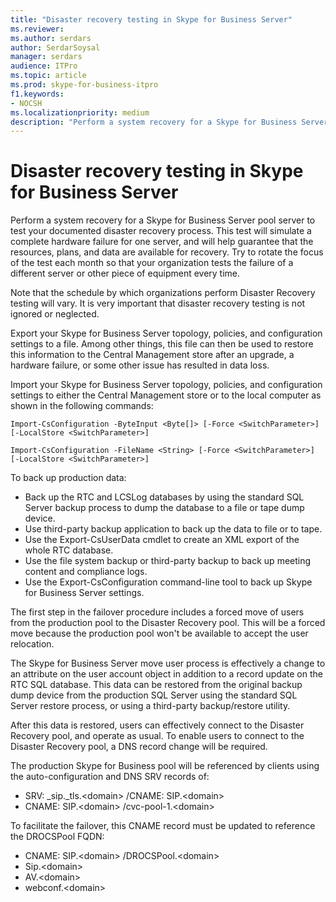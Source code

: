 ```yaml
---
title: "Disaster recovery testing in Skype for Business Server"
ms.reviewer: 
ms.author: serdars
author: SerdarSoysal
manager: serdars
audience: ITPro
ms.topic: article
ms.prod: skype-for-business-itpro
f1.keywords:
- NOCSH
ms.localizationpriority: medium
description: "Perform a system recovery for a Skype for Business Server pool server to test your documented disaster recovery process"
---
```


# Disaster recovery testing in Skype for Business Server

Perform a system recovery for a Skype for Business Server pool server to test your documented disaster recovery process. This test will simulate a complete hardware failure for one server, and will help guarantee that the resources, plans, and data are available for recovery. Try to rotate the focus of the test each month so that your organization tests the failure of a different server or other piece of equipment every time. 

Note that the schedule by which organizations perform Disaster Recovery testing will vary. It is very important that disaster recovery testing is not ignored or neglected. 

Export your Skype for Business Server topology, policies, and configuration settings to a file. Among other things, this file can then be used to restore this information to the Central Management store after an upgrade, a hardware failure, or some other issue has resulted in data loss.

Import your Skype for Business Server topology, policies, and configuration settings to either the Central Management store or to the local computer as shown in the following commands: 

`Import-CsConfiguration -ByteInput <Byte[]> [-Force <SwitchParameter>] [-LocalStore <SwitchParameter>]`

`Import-CsConfiguration -FileName <String> [-Force <SwitchParameter>] [-LocalStore <SwitchParameter>]` 

To back up production data:

- Back up the RTC and LCSLog databases by using the standard SQL Server backup process to dump the database to a file or tape dump device.
- Use third-party backup application to back up the data to file or to tape.
- Use the Export-CsUserData cmdlet to create an XML export of the whole RTC database.
- Use the file system backup or third-party backup to back up meeting content and compliance logs.
- Use the Export-CsConfiguration command-line tool to back up Skype for Business Server settings.

The first step in the failover procedure includes a forced move of users from the production pool to the Disaster Recovery pool. This will be a forced move because the production pool won't be available to accept the user relocation.

The Skype for Business Server move user process is effectively a change to an attribute on the user account object in addition to a record update on the RTC SQL database. This data can be restored from the original backup dump device from the production SQL Server using the standard SQL Server restore process, or using a third-party backup/restore utility.

After this data is restored, users can effectively connect to the Disaster Recovery pool, and operate as usual. To enable users to connect to the Disaster Recovery pool, a DNS record change will be required.

The production Skype for Business pool will be referenced by clients using the auto-configuration and DNS SRV records of:

- SRV: _sip._tls.\<domain> /CNAME: SIP.\<domain>
- CNAME: SIP.\<domain> /cvc-pool-1.\<domain>

To facilitate the failover, this CNAME record must be updated to reference the DROCSPool FQDN:

- CNAME: SIP.\<domain> /DROCSPool.\<domain>
- Sip.\<domain>
- AV.\<domain>
- webconf.\<domain>

